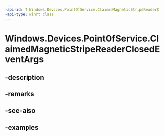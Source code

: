 ```yaml
---
-api-id: T:Windows.Devices.PointOfService.ClaimedMagneticStripeReaderClosedEventArgs
-api-type: winrt class
---
```


<!-- Class syntax.
public class ClaimedMagneticStripeReaderClosedEventArgs 
-->

# Windows.Devices.PointOfService.ClaimedMagneticStripeReaderClosedEventArgs

## -description

## -remarks

## -see-also

## -examples

